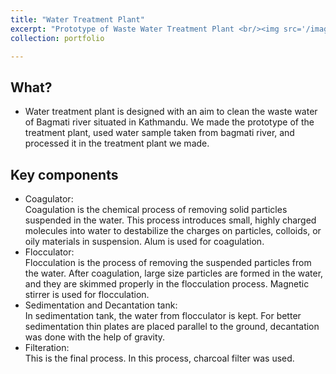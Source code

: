 ```yaml
---
title: "Water Treatment Plant"
excerpt: "Prototype of Waste Water Treatment Plant <br/><img src='/images/water treatment plant.png'>"
collection: portfolio

---
```


## What?
* Water treatment plant is designed with an aim to clean the waste water of Bagmati river situated in Kathmandu. We made the prototype of the treatment plant, used water sample taken from bagmati river, and processed it in the treatment plant we made. 

## Key components
* Coagulator:
</br>Coagulation is the chemical process of removing solid particles suspended in the water. This process introduces small, highly charged molecules into water to destabilize the charges on particles, colloids, or oily materials in suspension. Alum is used for coagulation.
* Flocculator:
</br>Flocculation is the process of removing the suspended particles from the water. After coagulation, large size particles are formed in the water, and they are skimmed properly in the flocculation process. Magnetic stirrer is used for flocculation. 
* Sedimentation and Decantation tank:
</br>In sedimentation tank, the water from flocculator is kept. For better sedimentation thin plates are placed parallel to the ground, decantation was done with the help of gravity. 
* Filteration:
</br>This is the final process. In this process, charcoal filter was used. 
